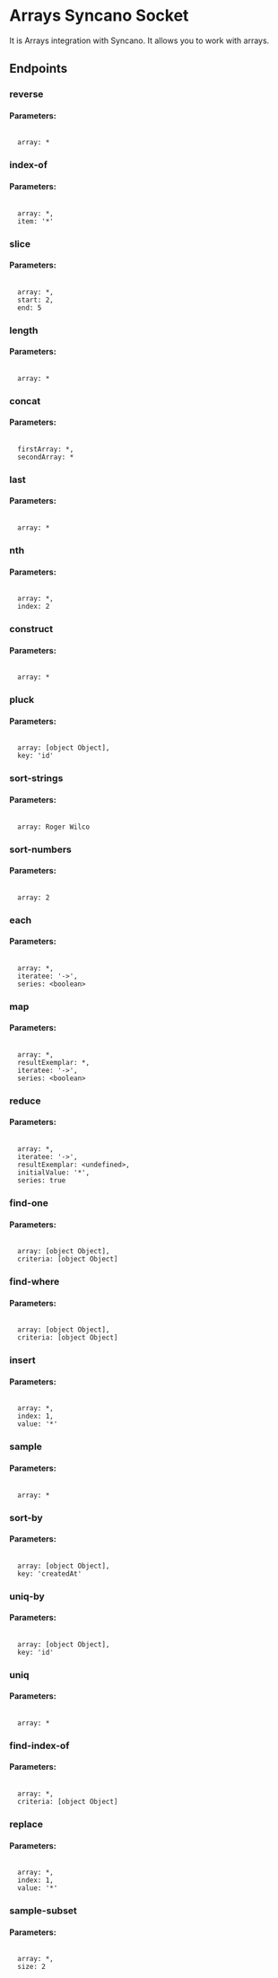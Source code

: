 # Arrays Syncano Socket

It is Arrays integration with Syncano. It allows you to work with arrays.

## Endpoints

### reverse

#### Parameters:
```

  array: *
```


### index-of

#### Parameters:
```

  array: *,
  item: '*'
```


### slice

#### Parameters:
```

  array: *,
  start: 2,
  end: 5
```


### length

#### Parameters:
```

  array: *
```


### concat

#### Parameters:
```

  firstArray: *,
  secondArray: *
```


### last

#### Parameters:
```

  array: *
```


### nth

#### Parameters:
```

  array: *,
  index: 2
```


### construct

#### Parameters:
```

  array: *
```


### pluck

#### Parameters:
```

  array: [object Object],
  key: 'id'
```


### sort-strings

#### Parameters:
```

  array: Roger Wilco
```


### sort-numbers

#### Parameters:
```

  array: 2
```


### each

#### Parameters:
```

  array: *,
  iteratee: '->',
  series: <boolean>
```


### map

#### Parameters:
```

  array: *,
  resultExemplar: *,
  iteratee: '->',
  series: <boolean>
```


### reduce

#### Parameters:
```

  array: *,
  iteratee: '->',
  resultExemplar: <undefined>,
  initialValue: '*',
  series: true
```


### find-one

#### Parameters:
```

  array: [object Object],
  criteria: [object Object]
```


### find-where

#### Parameters:
```

  array: [object Object],
  criteria: [object Object]
```


### insert

#### Parameters:
```

  array: *,
  index: 1,
  value: '*'
```


### sample

#### Parameters:
```

  array: *
```


### sort-by

#### Parameters:
```

  array: [object Object],
  key: 'createdAt'
```


### uniq-by

#### Parameters:
```

  array: [object Object],
  key: 'id'
```


### uniq

#### Parameters:
```

  array: *
```


### find-index-of

#### Parameters:
```

  array: *,
  criteria: [object Object]
```


### replace

#### Parameters:
```

  array: *,
  index: 1,
  value: '*'
```


### sample-subset

#### Parameters:
```

  array: *,
  size: 2
```


